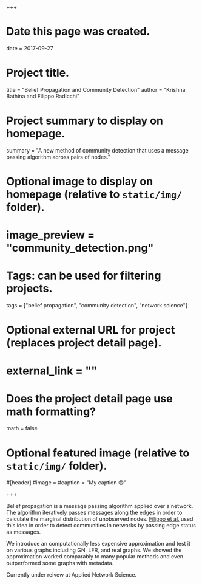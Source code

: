 +++
# Date this page was created.
date = 2017-09-27

# Project title.
title = "Belief Propagation and Community Detection"
author = "Krishna Bathina and Filippo Radicchi"

# Project summary to display on homepage.
summary = "A new method of community detection that uses a message passing algorithm across pairs of nodes."

# Optional image to display on homepage (relative to `static/img/` folder).
# image_preview = "community_detection.png"

# Tags: can be used for filtering projects.
tags = ["belief propagation", "community detection", "network science"]

# Optional external URL for project (replaces project detail page).
# external_link = ""

# Does the project detail page use math formatting?
math = false

# Optional featured image (relative to `static/img/` folder).
#[header]
#image = 
#caption = "My caption :smile:"

+++

Belief propagation is a message passing algorithm applied over a network. The algorithm iteratively passes messages along the edges in order to calculate the marginal distribution of unobserved nodes. [Filippo et al.](https://journals.aps.org/pre/abstract/10.1103/PhysRevE.97.022316) used this idea in order to detect communities in networks by passing edge status as messages. 

We introduce an computationally less expensive approximation and test it on various graphs including GN, LFR, and real graphs. We showed the approximation worked comparably to many popular methods and even outperformed some graphs with metadata.

Currently under reivew at Applied Network Science.